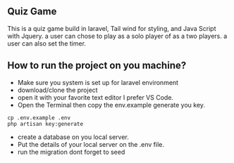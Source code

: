 ## Quiz Game

This is a quiz game build in laravel, Tail wind for styling, and Java Script with Jquery. a user can chose to play as a solo player of as a two players. a user can also set the timer.

## How to run the project on you machine?
- Make sure you system is set up for laravel environment
- download/clone the project
- open it with your favorite text editor I prefer VS Code.
- Open the Terminal then copy the env.example generate you key.
```terminal
cp .env.example .env
php artisan key:generate
```
- create a database on you local server.
- Put the details of your local server on the .env file.
- run the migration dont forget to seed